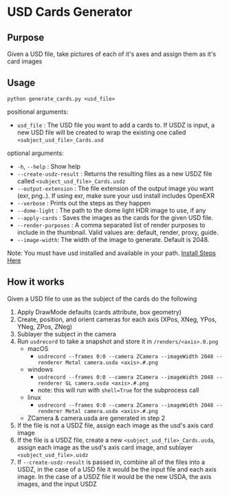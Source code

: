# USD Cards Generator

## Purpose
Given a USD file, take pictures of each of it's axes and assign them as it's card images

## Usage

`python generate_cards.py <usd_file>`

positional arguments:
  - `usd_file` : The USD file you want to add a cards to. If USDZ is input, a new USD file will be created to wrap the existing one called `<subject_usd_file>_Cards.usd`

optional arguments:
  - `-h`, `--help` : Show help
  - `--create-usdz-result` :  Returns the resulting files as a new USDZ file called `<subject_usd_file>_Cards.usdz`
  - `--output-extension` :    The file extension of the output image you want (exr, png..). If using exr, make sure your usd install includes OpenEXR
  - `--verbose` :             Prints out the steps as they happen
  - `--dome-light` :          The path to the dome light HDR image to use, if any
  - `--apply-cards` :         Saves the images as the cards for the given USD file.
  - `--render-purposes` :     A comma separated list of render purposes to include in the thumbnail. Valid values are: default, render, proxy, guide.
  - `--image-width`:          The width of the image to generate. Default is 2048.

  Note: You must have usd installed and available in your path. [Install Steps Here](https://github.com/PixarAnimationStudios/OpenUSD#getting-and-building-the-code)

## How it works
Given a USD file to use as the subject of the cards do the following

1. Apply DrawMode defaults (cards attribute, box geometry)
2. Create, position, and orient cameras for each axis (XPos, XNeg, YPos, YNeg, ZPos, ZNeg)
3. Sublayer the subject in the camera
4. Run `usdrecord` to take a snapshot and store it in `/renders/<axis>.0.png`
    - macOS
        - `usdrecord --frames 0:0 --camera ZCamera --imageWidth 2048 --renderer Metal camera.usda <axis>.#.png` 
    - windows
        - `usdrecord --frames 0:0 --camera ZCamera --imageWidth 2048 --renderer GL camera.usda <axis>.#.png` 
        - note: this will run with `shell=True` for the subprocess call
    - linux
        - `usdrecord --frames 0:0 --camera ZCamera --imageWidth 2048 --renderer Metal camera.usda <axis>.#.png`
    - ZCamera & camera.usda are generated in step 2
4. If the file is not a USDZ file, assign each image as the usd's axis card image
5. If the file is a USDZ file, create a new `<subject_usd_file>_Cards.usda`, assign each image as the usd's axis card image, and sublayer `<subject_usd_file>.usdz`
6. If `--create-usdz-result` is passed in, combine all of the files into a USDZ, in the case of a USD file it would be the input file and each axis image. In the case of a USDZ file it would be the new USDA, the axis images, and the input USDZ

